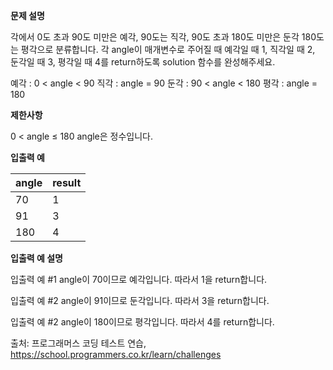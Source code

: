 **문제 설명**

각에서 0도 초과 90도 미만은 예각, 90도는 직각, 90도 초과 180도 미만은 둔각 180도는 평각으로 분류합니다. 
각 angle이 매개변수로 주어질 때 예각일 때 1, 직각일 때 2, 둔각일 때 3, 평각일 때 4를 return하도록 solution 함수를 완성해주세요.

예각 : 0 < angle < 90
직각 : angle = 90
둔각 : 90 < angle < 180
평각 : angle = 180

**제한사항**

0 < angle ≤ 180
angle은 정수입니다.

**입출력 예**

| angle | result |
| ----- | ----- |
| 70  |	1 |
| 91  |	3 |
| 180 |	4 |

**입출력 예 설명**

입출력 예 #1
angle이 70이므로 예각입니다. 따라서 1을 return합니다.

입출력 예 #2
angle이 91이므로 둔각입니다. 따라서 3을 return합니다.

입출력 예 #2
angle이 180이므로 평각입니다. 따라서 4를 return합니다.

출처: 프로그래머스 코딩 테스트 연습, https://school.programmers.co.kr/learn/challenges
